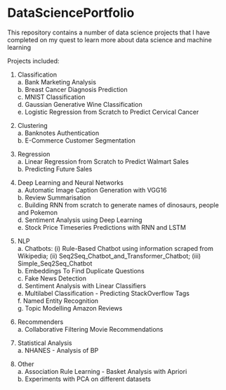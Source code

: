 # DataSciencePortfolio

This repository contains a number of data science projects that I have completed on my quest to learn more about data science and machine learning

Projects included:   
1. Classification   
  a. Bank Marketing Analysis      
  b. Breast Cancer Diagnosis Prediction       
  c. MNIST Classification     
  d. Gaussian Generative Wine Classification  
  e. Logistic Regression from Scratch to Predict Cervical Cancer    

2. Clustering      
  a. Banknotes Authentication    
  b. E-Commerce Customer Segmentation
  
3. Regression   
  a. Linear Regression from Scratch to Predict Walmart Sales    
  b. Predicting Future Sales       
  
4. Deep Learning and Neural Networks  
  a. Automatic Image Caption Generation with VGG16   
  b. Review Summarisation   
  c. Building RNN from scratch to generate names of dinosaurs, people and Pokemon      
  d. Sentiment Analysis using Deep Learning       
  e. Stock Price Timeseries Predictions with RNN and LSTM      
  
5. NLP   
  a. Chatbots: (i) Rule-Based Chatbot using information scraped from Wikipedia; (ii) Seq2Seq_Chatbot_and_Transformer_Chatbot; (iii) Simple_Seq2Seq_Chatbot            
  b. Embeddings To Find Duplicate Questions   
  c. Fake News Detection    
  d. Sentiment Analysis with Linear Classifiers    
  e. Multilabel Classification - Predicting StackOverflow Tags    
  f. Named Entity Recognition   
  g. Topic Modelling Amazon Reviews
  
6. Recommenders    
  a. Collaborative Filtering Movie Recommendations     
  
7. Statistical Analysis    
  a. NHANES - Analysis of BP    
  
8. Other    
  a. Association Rule Learning - Basket Analysis with Apriori  
  b. Experiments with PCA on different datasets    
  
